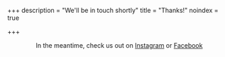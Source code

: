 +++
description = "We'll be in touch shortly"
title = "Thanks!"
noindex = true

+++

<p style="text-align: center;">In the meantime, check us out on <a href="https://www.instagram.com/rangerrunning/">Instagram</a> or <a href="https://www.facebook.com/rangerrunning">Facebook</a>
